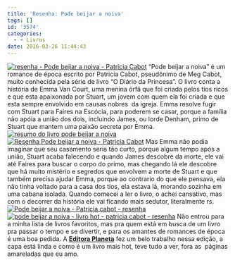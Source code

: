 ```yaml
---
title: 'Resenha: Pode beijar a noiva'
tags: []
id: '3574'
categories:
  - - Livros
date: 2016-03-26 11:44:43
---
```


[![resenha - Pode beijar a noiva - Patricia Cabot](http://natalia.blog.br/wp-content/uploads/2016/03/capa-do-livro-Pode-beijar-a-noiva-Patricia-Cabot-1024x768.jpg)](http://natalia.blog.br/wp-content/uploads/2016/03/capa-do-livro-Pode-beijar-a-noiva-Patricia-Cabot.jpg) “Pode beijar a noiva” é um romance de época escrito por Patricia Cabot, pseudônimo de Meg Cabot, muito conhecida pela série de livro “O Diário da Princesa”. O livro conta a história de Emma Van Court, uma menina órfã que foi criada pelos tios ricos e que esta apaixonada por Stuart, um jovem com quem ela foi criada e que esta sempre envolvido em causas nobres  da igreja. Emma resolve fugir com Stuart para Faires na Escócia, para poderem se casar, porque a família não apóia a união dos dois, incluindo James, ou lorde Denham, primo de Stuart que mantem uma paixão secreta por Emma. [![resumo do livro pode beijar a noiva ](http://natalia.blog.br/wp-content/uploads/2016/03/lombada-do-livro-Pode-beijar-a-noiva-1024x768.jpg)](http://natalia.blog.br/wp-content/uploads/2016/03/lombada-do-livro-Pode-beijar-a-noiva.jpg) [![Resenha Pode beijar a noiva - Patricia Cabot](http://natalia.blog.br/wp-content/uploads/2016/03/pode-beijar-a-noiva-patricia-cabot-1024x768.jpg)](http://natalia.blog.br/wp-content/uploads/2016/03/pode-beijar-a-noiva-patricia-cabot.jpg) Mas Emma não podia imaginar que seu casamento seria tão curto, porque algum tempo após a união, Stuart acaba falecendo e quando James descobre da morte, ele vai até Faires para buscar o corpo do primo, mas chegando lá ele descobre que há muito mistério e segredos que envolvem a morte de Stuart e que também precisa ajudar Emma, porque ao contrario do que ele pensava, ela não tinha voltado para a casa dos tios, ela estava lá, morando sozinha em uma cabana isolada. Quando comecei a ler o livro, o achei cansativo, mas com o decorrer da história ele vai ficando mais sedutor, literalmente rs. [![Pode beijar a noiva  - Patricia cabot - resenha ](http://natalia.blog.br/wp-content/uploads/2016/03/contra-capa-do-livro-Pode-beijar-a-noiva-Patricia-cabot-1024x768.jpg)](http://natalia.blog.br/wp-content/uploads/2016/03/contra-capa-do-livro-Pode-beijar-a-noiva-Patricia-cabot.jpg) [![pode beijar a noiva - livro hot - patricia cabot - resenha](http://natalia.blog.br/wp-content/uploads/2016/03/resenha-Pode-beijar-a-noiva-1024x768.jpg)](http://natalia.blog.br/wp-content/uploads/2016/03/resenha-Pode-beijar-a-noiva.jpg) Não entrou para a minha lista de livros favoritos, mas pra quem está em busca de um livro pra passar o tempo e se divertir, e para os amantes de romances de época é uma boa pedida. A **[Editora Planeta](http://www.planetadelivros.com.br/)** fez um belo trabalho nessa edição, a capa está linda e como é um livro mais hot, teve tudo a ver, fora as  páginas amareladas que eu amo.